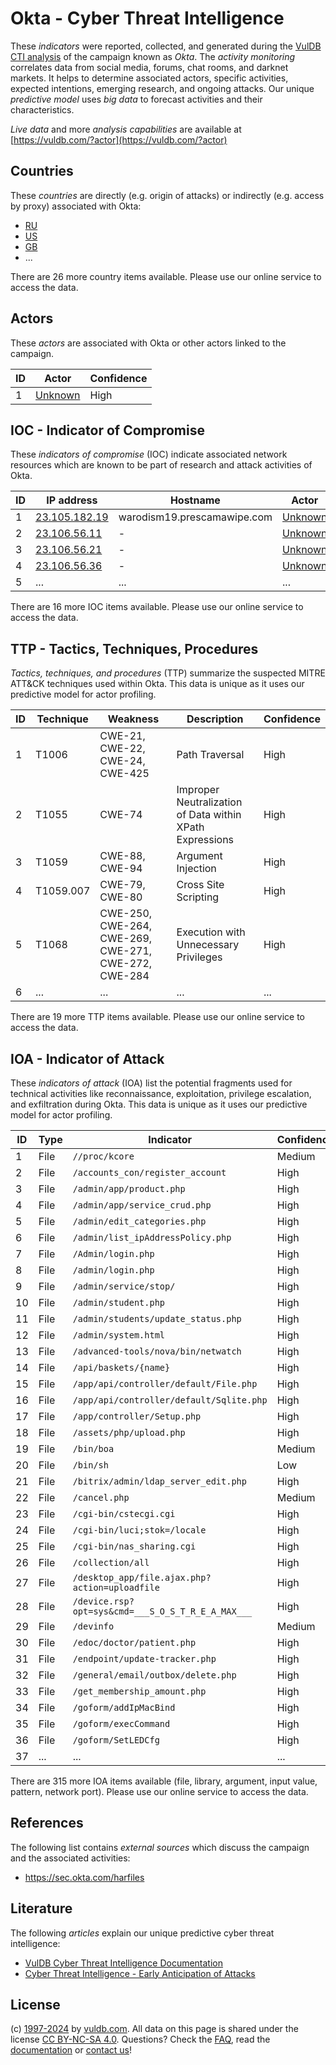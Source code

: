 # Okta - Cyber Threat Intelligence

These _indicators_ were reported, collected, and generated during the [VulDB CTI analysis](https://vuldb.com/?kb.cti) of the campaign known as _Okta_. The _activity monitoring_ correlates data from social media, forums, chat rooms, and darknet markets. It helps to determine associated actors, specific activities, expected intentions, emerging research, and ongoing attacks. Our unique _predictive model_ uses _big data_ to forecast activities and their characteristics.

_Live data_ and more _analysis capabilities_ are available at [https://vuldb.com/?actor](https://vuldb.com/?actor)

## Countries

These _countries_ are directly (e.g. origin of attacks) or indirectly (e.g. access by proxy) associated with Okta:

* [RU](https://vuldb.com/?country.ru)
* [US](https://vuldb.com/?country.us)
* [GB](https://vuldb.com/?country.gb)
* ...

There are 26 more country items available. Please use our online service to access the data.

## Actors

These _actors_ are associated with Okta or other actors linked to the campaign.

ID | Actor | Confidence
-- | ----- | ----------
1 | [Unknown](https://vuldb.com/?actor.unknown) | High

## IOC - Indicator of Compromise

These _indicators of compromise_ (IOC) indicate associated network resources which are known to be part of research and attack activities of Okta.

ID | IP address | Hostname | Actor | Confidence
-- | ---------- | -------- | ----- | ----------
1 | [23.105.182.19](https://vuldb.com/?ip.23.105.182.19) | warodism19.prescamawipe.com | [Unknown](https://vuldb.com/?actor.unknown) | High
2 | [23.106.56.11](https://vuldb.com/?ip.23.106.56.11) | - | [Unknown](https://vuldb.com/?actor.unknown) | High
3 | [23.106.56.21](https://vuldb.com/?ip.23.106.56.21) | - | [Unknown](https://vuldb.com/?actor.unknown) | High
4 | [23.106.56.36](https://vuldb.com/?ip.23.106.56.36) | - | [Unknown](https://vuldb.com/?actor.unknown) | High
5 | ... | ... | ... | ...

There are 16 more IOC items available. Please use our online service to access the data.

## TTP - Tactics, Techniques, Procedures

_Tactics, techniques, and procedures_ (TTP) summarize the suspected MITRE ATT&CK techniques used within Okta. This data is unique as it uses our predictive model for actor profiling.

ID | Technique | Weakness | Description | Confidence
-- | --------- | -------- | ----------- | ----------
1 | T1006 | CWE-21, CWE-22, CWE-24, CWE-425 | Path Traversal | High
2 | T1055 | CWE-74 | Improper Neutralization of Data within XPath Expressions | High
3 | T1059 | CWE-88, CWE-94 | Argument Injection | High
4 | T1059.007 | CWE-79, CWE-80 | Cross Site Scripting | High
5 | T1068 | CWE-250, CWE-264, CWE-269, CWE-271, CWE-272, CWE-284 | Execution with Unnecessary Privileges | High
6 | ... | ... | ... | ...

There are 19 more TTP items available. Please use our online service to access the data.

## IOA - Indicator of Attack

These _indicators of attack_ (IOA) list the potential fragments used for technical activities like reconnaissance, exploitation, privilege escalation, and exfiltration during Okta. This data is unique as it uses our predictive model for actor profiling.

ID | Type | Indicator | Confidence
-- | ---- | --------- | ----------
1 | File | `//proc/kcore` | Medium
2 | File | `/accounts_con/register_account` | High
3 | File | `/admin/app/product.php` | High
4 | File | `/admin/app/service_crud.php` | High
5 | File | `/admin/edit_categories.php` | High
6 | File | `/admin/list_ipAddressPolicy.php` | High
7 | File | `/Admin/login.php` | High
8 | File | `/admin/login.php` | High
9 | File | `/admin/service/stop/` | High
10 | File | `/admin/student.php` | High
11 | File | `/admin/students/update_status.php` | High
12 | File | `/admin/system.html` | High
13 | File | `/advanced-tools/nova/bin/netwatch` | High
14 | File | `/api/baskets/{name}` | High
15 | File | `/app/api/controller/default/File.php` | High
16 | File | `/app/api/controller/default/Sqlite.php` | High
17 | File | `/app/controller/Setup.php` | High
18 | File | `/assets/php/upload.php` | High
19 | File | `/bin/boa` | Medium
20 | File | `/bin/sh` | Low
21 | File | `/bitrix/admin/ldap_server_edit.php` | High
22 | File | `/cancel.php` | Medium
23 | File | `/cgi-bin/cstecgi.cgi` | High
24 | File | `/cgi-bin/luci;stok=/locale` | High
25 | File | `/cgi-bin/nas_sharing.cgi` | High
26 | File | `/collection/all` | High
27 | File | `/desktop_app/file.ajax.php?action=uploadfile` | High
28 | File | `/device.rsp?opt=sys&cmd=___S_O_S_T_R_E_A_MAX___` | High
29 | File | `/devinfo` | Medium
30 | File | `/edoc/doctor/patient.php` | High
31 | File | `/endpoint/update-tracker.php` | High
32 | File | `/general/email/outbox/delete.php` | High
33 | File | `/get_membership_amount.php` | High
34 | File | `/goform/addIpMacBind` | High
35 | File | `/goform/execCommand` | High
36 | File | `/goform/SetLEDCfg` | High
37 | ... | ... | ...

There are 315 more IOA items available (file, library, argument, input value, pattern, network port). Please use our online service to access the data.

## References

The following list contains _external sources_ which discuss the campaign and the associated activities:

* https://sec.okta.com/harfiles

## Literature

The following _articles_ explain our unique predictive cyber threat intelligence:

* [VulDB Cyber Threat Intelligence Documentation](https://vuldb.com/?kb.cti)
* [Cyber Threat Intelligence - Early Anticipation of Attacks](https://www.scip.ch/en/?labs.20201022)

## License

(c) [1997-2024](https://vuldb.com/?kb.changelog) by [vuldb.com](https://vuldb.com/?kb.about). All data on this page is shared under the license [CC BY-NC-SA 4.0](https://creativecommons.org/licenses/by-nc-sa/4.0/). Questions? Check the [FAQ](https://vuldb.com/?kb.faq), read the [documentation](https://vuldb.com/?kb) or [contact us](https://vuldb.com/?contact)!
